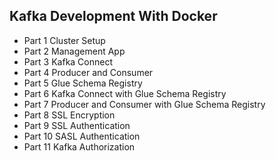 ## Kafka Development With Docker

- Part 1 Cluster Setup
- Part 2 Management App
- Part 3 Kafka Connect
- Part 4 Producer and Consumer
- Part 5 Glue Schema Registry
- Part 6 Kafka Connect with Glue Schema Registry
- Part 7 Producer and Consumer with Glue Schema Registry
- Part 8 SSL Encryption
- Part 9 SSL Authentication
- Part 10 SASL Authentication
- Part 11 Kafka Authorization
